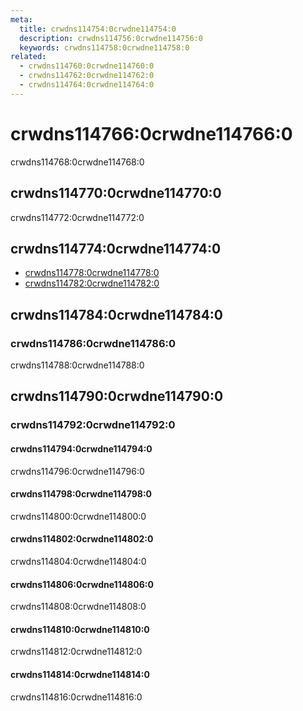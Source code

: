 ```yaml
---
meta:
  title: crwdns114754:0crwdne114754:0
  description: crwdns114756:0crwdne114756:0
  keywords: crwdns114758:0crwdne114758:0
related:
  - crwdns114760:0crwdne114760:0
  - crwdns114762:0crwdne114762:0
  - crwdns114764:0crwdne114764:0
---
```


# crwdns114766:0crwdne114766:0

crwdns114768:0crwdne114768:0

<entry-ad />

## crwdns114770:0crwdne114770:0

crwdns114772:0crwdne114772:0

<example file="v-carousel/usage" />

## crwdns114774:0crwdne114774:0

- [crwdns114778:0crwdne114778:0](crwdns114776:0crwdne114776:0)
- [crwdns114782:0crwdne114782:0](crwdns114780:0crwdne114780:0)

## crwdns114784:0crwdne114784:0

### crwdns114786:0crwdne114786:0

crwdns114788:0crwdne114788:0

## crwdns114790:0crwdne114790:0

### crwdns114792:0crwdne114792:0

#### crwdns114794:0crwdne114794:0

crwdns114796:0crwdne114796:0

<example file="v-carousel/prop-custom-icons" />

#### crwdns114798:0crwdne114798:0

crwdns114800:0crwdne114800:0

<example file="v-carousel/prop-custom-transition" />

#### crwdns114802:0crwdne114802:0

crwdns114804:0crwdne114804:0

<example file="v-carousel/prop-cycle" />

#### crwdns114806:0crwdne114806:0

crwdns114808:0crwdne114808:0

<example file="v-carousel/prop-hide-controls" />

#### crwdns114810:0crwdne114810:0

crwdns114812:0crwdne114812:0

<example file="v-carousel/prop-hide-delimiters" />

#### crwdns114814:0crwdne114814:0

crwdns114816:0crwdne114816:0

<example file="v-carousel/prop-model" />

<backmatter />
